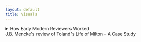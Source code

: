 ```yaml
---
layout: default
title: Visuals
---
```


<!-- Custom style sheet -->
<link rel="stylesheet" type="text/css" href="../style.css">

<details>
  <summary class="postTitle">How Early Modern Reviewers Worked<br>
    <span class="postSubtitle">J.B. Mencke's review of Toland's Life of Milton - A Case Study</span>
  </summary>

   
[Johann Burckhardt Mencke,] ‘The Life of John Milton &c. id est, Vita Johannis Miltoni, Continens Praeter operum ejus historiam, characters extraordinarios hominum, librorum item, sectarum, partium & opinionum. Londini apud Johannem Darby, 1699. In 8. Plag. ii.’ Acta Eruditorum, August 1700, pp. 371-9.



[p. 371] 

<P ALIGN=CENTER>THE LIFE OF JOHN MILTON &c.</P>
<P ALIGN=CENTER>id est,</P>
<P ALIGN=CENTER>VITA JOHANNIS MILTONI, CONTINENS PRAE-</P>
<P ALIGN=CENTER>ter operum ejus historiam, characteres extraordinarios hominum,</P>
<P ALIGN=CENTER>librorum item, sectarum, partium & opinionum.</P>
<P ALIGN=CENTER>Londini apud Johannem Darby, 1699. in 8. Plag. ii.</P>
										Cum



[p. 372] 

<p><span style="color:blue"><em>Cum auctorem hujus libri esse Johannem Tolant, Hibernum, 
cognovissemus, quem Socianis non minus, quam Monarcho-
machis addictum vulgo putant, & cujus dissertationem, Christia-
nity not mysterious, i.e. Christianismus mysterii expers, Parlamenti 
Hibernici jussu crematam fuisse minime nos latet, fatemur equi-
dem aliquamdiu deliberatum nobis fuisse, utrum Vitae huic fides 
in omnibus habenda sit, ejusque recensio inserenda Actis nostris. 
Denique multa nos permoverunt, ut non omnino nullam ejus men-
tionem faciendam esse decerneremus. Nam, ut statutum nobis 
semper fuit, libros eorumque argumenta historice recensemus, nul-
la habita Auctorum, & eorum, quae passim ab illorum affectibus 
profluere potuerunt, minus saepe ad rem facientium ratione. No-
ster vero uti neque omnia fingendi causas habuit, neque vitia ipsa 
Miltoni celavit, & praeterea subsidiis ad vitam hanc concinnan-
dam instructus fuit satis luculentis: ita nulli dubitamus, quin gra-
ta futura sit Lectori qualiscunque vitae Miltonianae & imprimis li-
brorum a Miltono editorum recensio. Cum vero seorsim prode-
at hic Vita, non postumus non praemonere Lectorem, cuncta Miltoni 
opera eodem A. 1699 Londini prodiisse, ejusdem Auctoris cura, in 
folio, ut loqui amant, & Anglica quidem duobus tomis, Latina 
tertio comprehensa, quibus Cl. Editor eandem Vitam praemisit. 
At quoniam opera illa ad nos advecta nondum sunt, tanto ma-
gis e re futurum arbitramur, ut eorum hoc loco catalogum con-
signemus</em></span></p>
**[LoM: 9-10]** Johannes Mitonus, stirpe nobili oriundus, patre Johanne, 
musico excellente, sed professione scriba (quippe quem parentes i-
deo, quod Protestantium religionem amplexus fuerat, haereditate 
privaverant) matre Sara Castonia, Londini A. 1606 natus, sororem 
habuit Annam, quae nupsit Eduardo Philippo, fratrem vero Chri-
stophorum ad discenda jura educatum, sed nostro dissimillimum & 
ad res gerendas minime aptum. **[LoM: 11]** A puero fuit discendi cupidissi-
mus, adeo ut post duodecimum annum ante mediam noctem raro 
cubitum iverit; unde minus mirum videri possit, eum oculorum 
deinde, quo magis adolevit, aciem amisisse, atque capitis quo-
que doloribus vexatum frequenter fuisse. Missus deinde anno 
aetatis decimo quinto Cantabrigiam fuit, quo anno prima poetici 
                                                            genii









[p. 373] 

genii documenta dedit, a Psalmis potissimum exorsus, quorum ali-
quos carmine transposuit. **[LoM: 12-13]** Postquam itaque commoratus illic fuis-
set per septennium, Magistri artium honores suscepit, atque annos 
deinde aliquot ruri degens, Graecos Latinosque scriptores diurna 
nocturnaque manu versavit, evagatus quandoque etiam Londinum, 
cum librorum emendorum gratia, tum potissimum ut in Mathesi 
vel Muscia proficeret, quibus ille studiis mire delectabatur. **[LoM: 15]** Ad 
peregrinationem inde animum applicans, in Galliam primo profe-
ctus est, atque illic Anglici Legati commendatione innotuit cele-
berrimo Grotio, Reginae Sueciae isto tempore Legato. **[LoM: 16]** Isthinc 
discessit in Italiam, in qua prima illum cepit linguae elegantia & 
civium comitate Florentia; hic enim in Caroli Dati, Gaddi, 
Chimentelli aliorumque doctorum amicitiam pervenit, & Societa-
tibus eruditis, quas Academias vocant, frequens interfuit. **[LoM: 19-20]** Sed 
Romae postea non minus suaviter cum excepit Lucas Holstenius, 
quo conciliatore ipsi Cardinali Barberino coepit innotescere; ami-
cissimum vero habuit par poetarum egregium, Salsillum & Sel-
vaggium, quorum ita de Miltono ille:

Cede Meles, cedat depressa Mincius urna,
		Sebetus Tassum definat usque loqui:
At Thamesis victor cunctis ferat altior undas,
		Nam per te, Milto, par tribus unus erit;
Hic paulo brevius, nec minus honorifice:
Graecia Maeonidem, jactet sibi Roma Maronem:
			Anglia Miltonum jactat utrique parem.
Neapoli in summi Maecenatis Johannis Baptistae Mansi amicitiam
receptus, hoc ab illo distichon meruit:
**[LoM: 21]**	
Ut mens, forma, decor, facies, mos; si pietas sic;
		Non Anglus, verum hercle Angelus ipse fores;
cui ui (?) se non ingratum praestaret, tersissimam elegiam composuit, 
nomine Mansus. **[LoM: 22-23]** Inde in reditu Genevam divertens, Illustrissimum 
Ezechielem Spanhemium convenit, ibidemque intimam familiari-
tatem contraxit cum Carolo Deodato, Professore Theologiae, ori-
gine Luccensi, sed nativitate Anglo, Physices bene perito, Graeca-
tumque litterarum scientissimo, id quod testari Auctor ait episto-
las duas Graecas, quae penes se sint; ejus vero immaturum fatum 
								Mil-







[p. 374] 

Miltonus lamentatur ecloga Damon, quae Virgilii Daphnidi Aucto-
ris judicio minime cedit. **[LoM: 25]** Tandem postquam rediisset Londinum, 
ne nullam nepotum ex sorore curam haberet, illos in Graecis, La-
tinis & Hebraicis, nec non Matheseos partibus nonnullis, Cosmo-
graphia item, Historia, linguisque modernis Gallica & Italica eru-
diebat, aliis quoque amicorum filiis in doctrinae societatem adsci-
tis. **[LoM: 26]** His praeter alios auctores, quos in scholis explicare com-
sueverunt Angli, Catonem, Varronem, Columellam, Palladium, 
Cornelium Celsum, Plinii Historiam Naturaelm, Vitruvium, Fron-
tinum & Philosophos Poetas Lucretium atque Manilium, nec non 
Graecos, Aratum, Dionysium Periegetem, Oppianum, Q. Cala-
brum, Apollonium Rhodium, Plutarchum, Xenophontem, Aeliani 
Tactica & Poliaeni Stratagemata exposuit. **[LoM: 27]** Cum vero eo tempo-
re in Angliam rediisset, quo multorum in se animos concitaverant 
Episcopi, libertatis Anglicae propugnatorum se professus, sponte 
se litibus illis immiscebat, & primos de Reformatione libros An-
glice edebat A. 1641. **[LoM: 30]** Postea cum Ministri nonnulli adversus di-
gnitatem Episcopalem librum vulgassent sub titulo Smectymnuus, 
quo vocabulo initiales auctorum literae continebantur, eique respon-
sum opposuisset Usserius, Episcopus Armachanus, dignum eum pu-
tabat Miltonus, quem confutaret tractatu singulari de Prasulatu 
Episcoporum, Anglico itidem idiomate scripto. **[LoM: 34]** Quin & alium non 
multo post contra Usserium edidit librum, ejusdem ferme argu-
menti, neque minus ad librum Josephi Hall, quo is Smectymnu-
um refutaverate, Animadversiones Anglicas scripsit, **[LoM: 37-48]** & cum rursus il-
le scurriles eas vocasset, & criminatus praeterea fuisset Miltonum, 
edita Apologia non modo odium in Episcopos, Diaconos & Ca-
pellanos non dissimulavit, verum & objecta crimina diluit, atque 
amorem, cujus in poematibus suis passim testimonia exstent, hone-
stum, non lascivum fuisse probavit. **[LoM: 52-53]** Duxerat deinde uxorem A.1643 
Mariam, Richardi Powel, Irenarchae filiam; ast illa, sive quod philo-
sophica Miltoni vita foeminae in celebritate versari solitae non arri-
deret, sive quod, cum omnis ejus affinitas Regiis officiis esset de-
vincta, mariti ad democratiam propensionem, seu aliud quippiam 
ferre non posset, postquam ad amicos, pace quidem Miltoni, mox 
post nuptias discessisset, neque tempore, de quo convenerant, re- 
ver-









[p. 375] 

vertebatur, & insuper habitis Miltoni litteris, eos quoque, quos ac-
cersitum eam miserat, cum contumelia dimittebat. **[LoM: 53]** Quibus rebus ex-
acerbatus tandem Miltonus, numquam illam decrevit in thorum 
recipere, ideoque A. 1644 librum Anglicum, doctrinam & disci-
plinam divortii complexum, Parlamento offerebat, enixe contendens, 
ut inter tot curas, quas pro reformatione Angliae susciperent, sui 
quoque rationem aliquam haberent. **[LoM: 54-56]** Id vero potissimum proba-
re eo libro nitebatur, ingenium difficile & contrarium praegnan-
tiorem longe divortii causam essa adulterio vel impotentia natu-
rali, modo utraque pars a separatione non abhorreat. **[LoM: 58]** Hoc cum 
illico Theologi detestarentur, jamque non nemo cremandum li-
brum pro concione censuisset, alium mox Parlamento exhibebat 
librum, Tetrachordon, quod scilicet quatuor potissimum Scripturae 
loca Gen. I. 27. Sq. Deut. XXIV, i. &c. Matt. V. 31. & Matth. XXIX, 
3. &c. in eo explicarentur, appelatum. **[LoM: 59]** Praeterea ne novam do-
ctrinam videretur professus, non solum Martini Buceri sententiam 
de divortio cum sua consentire publico scripto docebat, sed pro-
babat simul, sibi Paulum Fagium, Petrum Martyrem, Erasmum, 
Grotium aliosque non minimae famae viros suffragari. **[LoM: 60]** Denique his 
scriptis Colasterion quoque addidit, quo eandem sententiam con-
tra adversarium parum moderatum acerrime defendit. **[LoM: 62]** Per idem 
tamen tempus de educatione quoque libellum Anglicum scripsit, 
quippe ea sola libertati & gubernationi Reipublicae provideri optime 
posse censens. Prodierunt non multo post Areopagitica, seu O-
ratio ad Parlamentum pro licentia imprimendi libros sine censura, 
qua minime eam licentiam cum ordini in Republica pugnare probat, 
exemplis potissimum Graecorum atque Romanorum, quibus prae-
ter atheos & famosos libellos nulli sub censuram venerint. **[LoM: 70]** Cum 
deinde Miltonus de alia uxore ducenda cogitaret, ecce subito ad 
genua ejus provolvitur profuga illa, cui veniam cum lacrymis ro-
ganti dedit, filiamque ex ea nondum elapso anno suscepit, **[LoM: 71]** quin & 
parentes ejus, sororesque aliquas & fratres, rebus Regis inclinatis, 
domi aluit, doned paulo melior fortuna affulgeret. **[LoM: 71]** Paulo post 
Cromwellio & Fairfaxio Londinum cum exercitu peragrantibus, 
ut Brownii & Massii seditionem sedarent, augustas aedes suas com-
mutabat Miltonus cum remotioribus, ut inter tot turbas externas 
quietus









[p.  376] 

quietus cum Musis habitaret. **[LoM: 73-74]** Verum cum Carolo I capite plexo 
Presbyteriani quoque, qui Regi nuper fuerant insensissimi, metuen-
tes ne sectis nonnullis licentia daretur, publice pro inviolabilitate 
Regis declamarent, non poterat amplius a publica controversia ab-
stinere Miltonus, editoque A.1649 libro Anglico, cui titulus, Tenure 
of Kings and Magistrates, probare multies rationibus conatus est, Ty-
rannos a Magistratu quolibet inferiori, vel si is quoque recusaverit, ab 
ipso populo & confusa plebe, jure meritoque, & ex consuedtudine o-
mnium omnis aetatis nationum liberarum, in jus vocari posse, & si 
criminis atrocioris rei fuerint, capitis damnari. **[LoM: 79-80]** Eo libro de Par-
lamento optime meritus, cum minime putaret, (nam scribendae 
tum Anglia Historia unice incumbebat) hanc gratiam retuli, ut 
munus Secretarii Concilii Status in negotiis externis, quae Latino 
idiomate tractanda erant, ipsi deferretur. **[re LoM: 81]** Atque illae quidem epistolae 
quas Senatus Populique Anglicani, nec non Cromwelli & Richardi 
nomine ad exteros scripsit, post mortem Miltoni prodierunt, Lipsiae 
quoque nostrae recusae, elegantes profecto & acutae. **[LoM: 81]** Interea cum 
post mortem Regis Caroli I liber prodiisset sub ejust nomine, EI-
KON BASILIKE [Greek], solus idoneus habebatur Miltonus, qui, ne popu-
lus in alia omnia traheretur, libri censuram adornaret, quam iti-
dem Anglice edidit, Eiconoclastes inscriptam. In ea quoniam suppo-
situs Regi foetus ille Miltono fuerat creditus, hinc de industria Bio-
graphus noster de fraude ea, si modo fraus fuit, differit. Nimir-
um suspectas sibi imprimis ait precationes, quae passim Carolino 
operi immiscentur; earum enim aliquam vix verbo immutatam re-
pertam sibi fuisse in Arcadia Philippi Sidnei: phrases vero Theo-
logicas cathedram potius vel systema quoddam Theologicum sape-
re, quam a Rege videri profectas. Tum vero e testimonio, quod 
horum operum exemplari cuidam ipsius Anglesei manu adnota-
tum hodique exstat, aperte probat patere, Regem Carolum II & 
Jacobum tum Ducem Eboracensem saepius affirmasse, librum nequa-
quam Regem Carolum habuisse auctorem, verum a Gaudenio Epi-
scopo Exoniensi exaratum fuisse. Denique rem omnem a D. Anto-
nio Walkero aliisque studiose ait expediri, quorum argumenta eo 
lubentis omittimus, quo minus ad vitam Miltoni vere spectant, 
tum quod ab aliis sub examen revocata sunt. **[LoM: 95]** Properandum no- 










[p. 377] 

bis potius est ad ea scripta, quae contra Salmasium edidit Miltonus, 
pro mala quidem causa, sed elegantissima. Nempe Salmasius A. 1649 
a Carolo II exule multo aere conductus, Defensionem Regiam edide-
rat, in qua & judicium politicum, & puriorem Latinitatem, An-
glicorumque nominum peritiam, non immerito desiderari a Milto-
no, Noster existimat, tanto vero imprudentiorem Salmasium vide-
ri, quod, cum a Batavis, gente libera, stipendia acciperet, contra li-
bertatem pugnarit. **[LoM: 97]** Cum vero in Angliam ejus haud pauca exem-
plaria pervenissent, Miltono ex omnium votis id negotii dedit Par-
lamentum, ut responsionem quanto posset studio elucubraret. Ita-
que haud multo post edidit Defensionem pro Populo Anglicano, sty-
lo scriptam eleganti, sed acerbiori paulo, quam fas erat, quod nec 
Noster plane diffitetur; **[LoM: 102]** tanto vero apud Anglos receptam plausu, 
ut mille librarum sterlinensium praemium Miltono rependerent. **[LoM: 103]** Certo 
ipse Episcopus Bramhal, cum postea causam Regiam tecto quidem 
nomine defendisset, refutatus quidem a Johanne Philippo, Milto-
ni e sorore nepote etiamnum superstite, minime dissimulavit, De-
fensionis Salmasiana unicam editionem divendi vix potuisse, Mil-
tonianam vero toties recudi, ut paginis editonum adeo discrepan-
tibus, vix indicari illae Lectoribus satis commode in responsione 
possint. Quin & Noster ait, Salmasium, qui interea in aulam 
Christianae Reginae Sueciae fuerat adscitus, simul atque Miltoni re-
sponsio eo advecta fuisset, contemptim haberi coepisse, atque inde discendentem Apologiam adornasse quidem, sed cui quo minus ulti-
mam manum adderet, morte fuerit praeventus. **[LoM: 104]** Miltonum con-
tra, etsi liber ejus Parisiis a carnisice, non tam Parlamenti jussu, quam 
instigatione Cleri, & postea quoque Tholosae igni fuerit traditus, 
meruisse tamen non modo Legatorum, qui Londini tum aderant, 
imprimis Belgicorum, sed exterorum quoque, Germanorum pari-
ter & Gallorum prolixas laudes. **[LoM: 105]** Nactus deinde, ut sperabat, ma-
jus otium Miltonus, A.1652 hospitio mutato secundam uxorem du-
cit, paulo post nuptias extinctam. **[LoM: 105-6]** Cumque eodem anno pro-
diisset apud exteros liber, sub titulo, Clamor Regii Sanguinis ad 
Coelum &c. **[LoM: 106-8]** (cujus quanquam genuinus auctor esset Petrus Mo-
lineus, junior, Praebendarius Cantuariensis, tamen quoniam ab A-
lexandro Moro conscionatore Gallico fuerat prelo mandatus, qui 
&









[p. 378] 

& nomine bibliopolae dedicaverat librum Carolo II, is auctor ple-
rumque habebatur) Miltonus mox Defensionem secundam pro Popu-
lo Anglicano edidit, in qua neque Moro pepercit, quem subinde sale 
satyrico perscricuit, & objectum coecitatis supplicium ita diluit, ut 
haud peccasse se pro libertate scribendo contenderet, & oculorum 
morbum continua lucubratione contractum sibi jamdiu ante pro-
baret, quam contra Salmasium calamum strinxisset. **[LoM: 111]** Edito inde 
a Moro novo libro, cui Fidei Publica titulum fecit, aliam Defen-
sionem pro se divulgabat, cui Morus denique acquievit. **[LoM: 112]** Hinc cum 
paulisper ad alios labores, Historiam nempe Magna Britannia, The-
saurum lingua Latina, & poema heroicum, Paradisum Amissum, 
(quod unum ex his perfectum in lucem tandem opus prodiit,) re-
diisset, interim tamen & dissertationes alias de potestate civili in 
rebus ecclesiasticis, de modo item submovendi conductitios ex ecclesia, 
Anglico sermone edidit. **[LoM: 117-122]** Mortuo vero Cromwello, & Richardo ab 
exercitu dejecto, non destitit contra Monarchiam scriptis pu-
gnare, & defendere Democratiae commoda; qua in re tamen non-
dum ad Harringtoni famam processisse Auctori nostro dicitur, cu-
jus quippe cura nuperrime prodierunt Harringtoniana opera cum 
vita auctoris, a nobis forte propediem recensenda.  **[LoM: 122-125]** Ast Rege in 
Angliam reduce facto, in tutiora se recepit Miltonus, donec amne-
stia promulgata veniam impetraret, a publicis solummodo officiis 
deinceps excludendus. **[LoM: 126]** Inde tertiam uxorum duxit, cum qua ste-
rile illi conjugium fuit. Interim duas e primo matrimonio filias 
ita erudiverat, ut Hebraica, Graeca, Latina, Hispanica, Italica, Gal-
lica, etsi minime intelligerent, legere sine haesitatione possent, quod 
ipsi jam oculorum usu destituto insigniter profuit. Etsi vero com-
mercio litterario, quod illi erat cum Millio, Oldenburgio, Heim-
bachio, de Brass, Leone ab Aizema, Emerico Bigotio aliisque, quo-
rum nomina passim inscripta litteris ejus familiaribus videas in 
nova Operum Miltonianorum editione, **[LoM: 126]** ab A.1652 usque ad 1660 
praecipue occuparetur, nec qualibet anni tempestate ad poema scri-
bendum aptus esset, (nullum enim ei tempus erat convenientius, 
quam quod brumale & aestivum solstitium interjacet,) tamen Amis-
sum Paradisum elucubravit tandem, & A. 1666 primum in lucem 
emisit. Quod poema quoniam ex merito laudavimus, com novae 
ejus









[p. 379] 

ejus editionis mentionem faceremus in Actis A. 1696, p. 227, judi-
cium Drydeni, summi poetae, in cujus laudes Noster quoque ex-
currit, & qui ex toto opere traegoediam eodem titulo concinnavit, 
recensere ex Auctore supersedemus. **[LoM: 138]** Post A. 1670 edidit Para-
disum Reparatum, Amisso multo, ut omnes censent, inferiorem; unde 
dictum percrebuit, Miltonum frustra quaeri in Paradiso Reparato. 
Procuderat una quoque tragoediam, Samson Agonistes, eodemque 
anno prodiit quidem Historia Magna Britannie, Anglice, ut plera-
que ejus opera, conscripta, sed quam ultra Normannorum tem-
pora producere non potuerat. Ut vero alios ejus libros minoris 
momenti taceamus, duorum amplius mentionem facimus; **[LoM: 142]** alter 
est Epistolarum familiarum liber unus, cui accesserunt Prolusiones 
quadam Oratorie, alter **[LoM: 143, 149]** Anglicus, idemque postremus Miltoni foe-
tus, de vera religione, haresi, schismate, tolerantia & modis optimis, 
quibus praeveniri Papismo possit, uterque A. 1674, quo ex vita dis-
cessit, excusus. Thesaurus Lingua Latina, quo Stephanum com-
plere statuerat, nunquam prodiit, Littletono tamen lexicographo 
non nulli usui fuit. **[LoM: 148, 149]** Ceterum quod Bibliothecae suae partem 
maximam paulo anti obitum vendiderit, minime paupertatis in illo 
indicium fuisse Auctor ait, quippe 1500 libras Sterling. post se re-
liquit, exstinctus podagra, qua vehementer per complures annos 
laboravit, insigni adhuc monumento ornandus, quo constet omnibus, 
suum etiam sub Potentissimo Rege Wilhelmo eruditis in Anglia hono-
rem haberi. Exhibet ultimo loco characterem ejus Biographus, neque 
laudibus parcit, quas huc transferre nostrum non est; inconstan-
tiae tamen signa luculenta non possumus ex ipso tacere. **[LoM: 151]** Nempe 
religione varius fuit Miltonus, quippe Protestantium, qui tum Pu-
ritani vocabantur, partibus accessit juvenis, inde media aetate Inde-
pendentibus & Anabaptistis arctius adhaesit, senex vero nulli Eccle-
siae nomen subscripsit, neque templa amplius frequentavit, incer-
tum quam ob causam.
	Quod restat, ignorare Lectorem benevolum nolumus, libri 
hujus refutationem quandam suscepisse auctorem anonymum o-
pusculo, cui titulus, Remarks on the Life of Mr. Milton, eique ite-
rum responsum a Biographo fuisse libello alio, quem inscripsit, 
Amyntor, quorum, si tanti videbuntur, recensum alibi forsan sumus 
exhibituri.
								SERI-


END OF REVIEW

13/09/2023

gm
  
</details>

